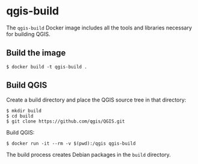 # qgis-build

The `qgis-build` Docker image includes all the tools and libraries necessary for building QGIS.

## Build the image

```shell
$ docker build -t qgis-build .
```

## Build QGIS

Create a build directory and place the QGIS source tree in that directory:

```shell
$ mkdir build
$ cd build
$ git clone https://github.com/qgis/QGIS.git
```

Build QGIS:

```shell
$ docker run -it --rm -v $(pwd):/qgis qgis-build
```

The build process creates Debian packages in the `build` directory.

